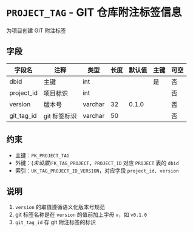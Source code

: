 # `PROJECT_TAG` - GIT 仓库附注标签信息

为项目创建 GIT 附注标签

## 字段

| 字段名     | 注释         | 类型    | 长度 | 默认值 | 主键 | 可空 |
| ---------- | ------------ | ------- | ---- | ------ | ---- | ---- |
| dbid       | 主键         | int     |      |        | 是   | 否   |
| project_id | 项目标识     | int     |      |        |      | 否   |
| version    | 版本号       | varchar | 32   | 0.1.0  |      | 否   |
| git_tag_id | git 标签标识 | varchar | 50   |        |      | 否   |

## 约束

* 主键：`PK_PROJECT_TAG`
* 外键：(*未设置*)`FK_TAG_PROJECT`，`PROJECT_ID` 对应 `PROJECT` 表的 `dbid`
* 索引：`UK_TAG_PROJECT_ID_VERSION`，对应字段 `project_id`、`version`

## 说明

1. `version` 的取值遵循语义化版本号规范
2. git 标签名称是在 `version` 的值前加上字母 `v`，如 `v0.1.0`
3. `git_tag_id` 存 git 附注标签的标识
